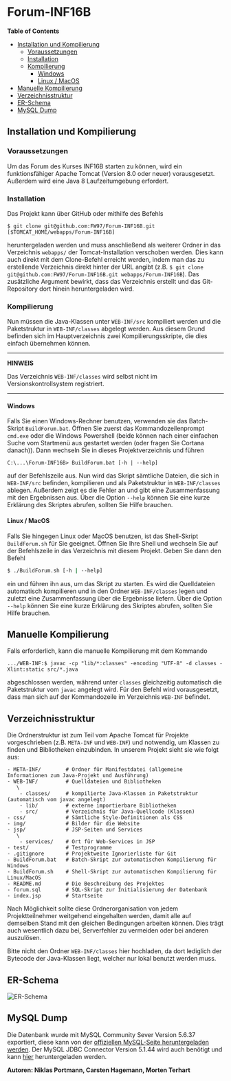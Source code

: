 # Forum-INF16B

<!-- START doctoc generated TOC please keep comment here to allow auto update -->
<!-- DON'T EDIT THIS SECTION, INSTEAD RE-RUN doctoc TO UPDATE -->
**Table of Contents**

- [Installation und Kompilierung](#installation-und-kompilierung)
  - [Voraussetzungen](#voraussetzungen)
  - [Installation](#installation)
  - [Kompilierung](#kompilierung)
    - [Windows](#windows)
    - [Linux / MacOS](#linux--macos)
- [Manuelle Kompilierung](#manuelle-kompilierung)
- [Verzeichnisstruktur](#verzeichnisstruktur)
- [ER-Schema](#er-schema)
- [MySQL Dump](#mysql-dump)

<!-- END doctoc generated TOC please keep comment here to allow auto update -->


<!-- @author Morten Terhart -->

## Installation und Kompilierung

### Voraussetzungen
Um das Forum des Kurses INF16B starten zu können, wird ein funktionsfähiger Apache Tomcat (Version 8.0
oder neuer) vorausgesetzt. Außerdem wird eine Java 8 Laufzeitumgebung erfordert.

### Installation
Das Projekt kann über GitHub oder mithilfe des Befehls

```text
$ git clone git@github.com:FW97/Forum-INF16B.git [$TOMCAT_HOME/webapps/Forum-INF16B]
```

heruntergeladen werden und muss anschließend als weiterer Ordner in das Verzeichnis `webapps/`
der Tomcat-Installation verschoben werden. Dies kann auch direkt mit dem Clone-Befehl erreicht
werden, indem man das zu erstellende Verzeichnis direkt hinter der URL angibt (z.B.
`$ git clone git@github.com:FW97/Forum-INF16B.git webapps/Forum-INF16B`). Das zusätzliche
Argument bewirkt, dass das Verzeichnis erstellt und das Git-Repository dort hinein heruntergeladen
wird.

### Kompilierung
Nun müssen die Java-Klassen unter `WEB-INF/src` kompiliert werden und die Paketstruktur in `WEB-INF/classes`
abgelegt werden. Aus diesem Grund befinden sich im Hauptverzeichnis zwei Kompilierungsskripte, die dies
einfach übernehmen können.

---

**HINWEIS**

Das Verzeichnis `WEB-INF/classes` wird selbst nicht im Versionskontrollsystem registriert.

---

#### Windows
Falls Sie einen Windows-Rechner benutzen, verwenden sie das Batch-Skript `BuildForum.bat`. Öffnen Sie
zuerst das Kommandozeilenprompt `cmd.exe` oder die Windows Powershell (beide können nach einer einfachen
Suche vom Startmenü aus gestartet werden (oder fragen Sie Cortana danach)). Dann wechseln Sie in
dieses Projektverzeichnis und führen

```batch
C:\...\Forum-INF16B> BuildForum.bat [-h | --help]
```

auf der Befehlszeile aus. Nun wird das Skript sämtliche Dateien, die sich in `WEB-INF/src` befinden,
kompilieren und als Paketstruktur in `WEB-INF/classes` ablegen. Außerdem zeigt es die Fehler an
und gibt eine Zusammenfassung mit den Ergebnissen aus.
Über die Option `--help` können Sie eine kurze Erklärung des Skriptes abrufen, sollten Sie Hilfe brauchen.

#### Linux / MacOS
Falls Sie hingegen Linux oder MacOS benutzen, ist das Shell-Skript `BuildForum.sh` für Sie geeignet.
Öffnen Sie Ihre Shell und wechseln Sie auf der Befehlszeile in das Verzeichnis mit diesem Projekt.
Geben Sie dann den Befehl

```bash
$ ./BuildForum.sh [-h | --help]
```

ein und führen ihn aus, um das Skript zu starten. Es wird die Quelldateien automatisch kompilieren
und in den Ordner `WEB-INF/classes` legen und zuletzt eine Zusammenfassung über die Ergebnisse liefern.
Über die Option `--help` können Sie eine kurze Erklärung des Skriptes abrufen, sollten Sie Hilfe brauchen.


## Manuelle Kompilierung

Falls erforderlich, kann die manuelle Kompilierung mit dem Kommando

```text
.../WEB-INF:$ javac -cp "lib/*:classes" -encoding "UTF-8" -d classes -Xlint:static src/*.java
```

abgeschlossen werden, während unter `classes` gleichzeitig automatisch die Paketstruktur vom `javac` angelegt wird.
Für den Befehl wird vorausgesetzt, dass man sich auf der Kommandozeile im Verzeichnis `WEB-INF` befindet.

## Verzeichnisstruktur
Die Ordnerstruktur ist zum Teil vom Apache Tomcat für Projekte vorgeschrieben (z.B. `META-INF` und `WEB-INF`)
und notwendig, um Klassen zu finden und Bibliotheken einzubinden. In unserem Projekt sieht sie wie folgt aus:

```text
- META-INF/        # Ordner für Manifestdatei (allgemeine Informationen zum Java-Projekt und Ausführung)
- WEB-INF/         # Quelldateien und Bibliotheken
   \
    - classes/     # kompilierte Java-Klassen in Paketstruktur (automatisch vom javac angelegt)
    - lib/         # externe importierbare Bibliotheken
    - src/         # Verzeichnis für Java-Quellcode (Klassen)
- css/             # Sämtliche Style-Definitionen als CSS
- img/             # Bilder für die Website
- jsp/             # JSP-Seiten und Services
   \
    - services/    # Ort für Web-Services in JSP
- test/            # Testprogramme
- .gitignore       # Projektweite Ignorierliste für Git
- BuildForum.bat   # Batch-Skript zur automatischen Kompilierung für Windows
- BuildForum.sh    # Shell-Skript zur automatischen Kompilierung für Linux/MacOS
- README.md        # Die Beschreibung des Projektes
- forum.sql        # SQL-Skript zur Initialisierung der Datenbank
- index.jsp        # Startseite
```

Nach Möglichkeit sollte diese Ordnerorganisation von jedem Projektteilnehmer weitgehend eingehalten werden, damit
alle auf demselben Stand mit den gleichen Bedingungen arbeiten können. Dies trägt auch wesentlich dazu bei, Serverfehler
zu vermeiden oder bei anderen auszulösen.

Bitte nicht den Ordner `WEB-INF/classes` hier hochladen, da dort lediglich der Bytecode der Java-Klassen liegt,
welcher nur lokal benutzt werden muss.


<!-- @author Niklas Portmann -->

## ER-Schema

![ER-Schema](https://i.imgur.com/BoJxF6s.png) 


<!-- @author Carsten Hagemann, Morten Terhart -->

## MySQL Dump
Die Datenbank wurde mit MySQL Community Sever Version 5.6.37 exportiert, diese kann von der
[offiziellen MySQL-Seite heruntergeladen werden](https://dev.mysql.com/downloads/mysql/5.6.html#downloads).
Der MySQL JDBC Connector Version 5.1.44 wird auch benötigt und kann
[hier](https://dev.mysql.com/downloads/connector/j/5.1.html) heruntergeladen werden.


**Autoren: Niklas Portmann, Carsten Hagemann, Morten Terhart**
